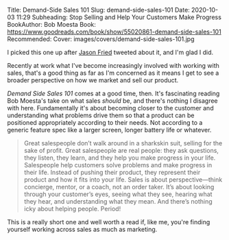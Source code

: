 Title: Demand-Side Sales 101
Slug: demand-side-sales-101
Date: 2020-10-03 11:29
Subheading: Stop Selling and Help Your Customers Make Progress
BookAuthor: Bob Moesta
Book: https://www.goodreads.com/book/show/55020861-demand-side-sales-101
Recommended: 
Cover: images/covers/demand-side-sales-101.jpg

I picked this one up after [Jason Fried](https://twitter.com/jasonfried/status/1308470995875848192) tweeted about it, and I'm glad I did.

Recently at work what I've become increasingly involved with working with sales, that's a good thing as far as I'm concerned as it means I get to see a broader perspective on how we market and sell our product.

*Demand Side Sales 101* comes at a good time, then. It's fascinating reading Bob Moesta's take on what sales *should* be, and there's nothing I disagree with here. Fundamentally it's about becoming closer to the customer and understanding what problems drive them so that a product can be positioned appropriately according to their needs. Not according to a generic feature spec like a larger screen, longer battery life or whatever.

> Great salespeople don’t walk around in a sharkskin suit, selling for the sake of profit. Great salespeople are real people: they ask questions, they listen, they learn, and they help you make progress in your life. Salespeople help customers solve problems and make progress in their life. Instead of pushing their product, they represent their product and how it fits into your life. Sales is about perspective—think concierge, mentor, or a coach, not an order taker. It’s about looking through your customer’s eyes, seeing what they see, hearing what they hear, and understanding what they mean. And there’s nothing icky about helping people. Period!

This is a really short one and well worth a read if, like me, you're finding yourself working across sales as much as marketing.